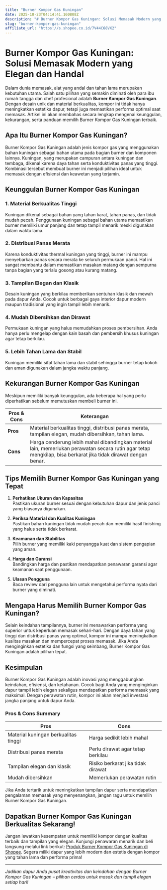 ```yaml
---
title: "Burner Kompor Gas Kuningan"
date: 2025-10-23T04:14:41.160808Z
description: "# Burner Kompor Gas Kuningan: Solusi Memasak Modern yang Elegan dan Handal..."
slug: "burner-kompor-gas-kuningan"
affiliate_url: "https://s.shopee.co.id/7V44C68VX2"
---
```

# Burner Kompor Gas Kuningan: Solusi Memasak Modern yang Elegan dan Handal

Dalam dunia memasak, alat yang andal dan tahan lama merupakan kebutuhan utama. Salah satu pilihan yang semakin diminati oleh para ibu rumah tangga dan chef profesional adalah **Burner Kompor Gas Kuningan**. Dengan desain unik dan material berkualitas, kompor ini tidak hanya meningkatkan estetika dapur, tetapi juga memastikan performa optimal saat memasak. Artikel ini akan membahas secara lengkap mengenai keunggulan, kekurangan, serta panduan memilih Burner Kompor Gas Kuningan terbaik.

## Apa Itu Burner Kompor Gas Kuningan?

Burner Kompor Gas Kuningan adalah jenis kompor gas yang menggunakan bahan kuningan sebagai bahan utama pada bagian burner dan komponen lainnya. Kuningan, yang merupakan campuran antara kuningan dan tembaga, dikenal karena daya tahan serta konduktivitas panas yang tinggi. Kombinasi tersebut membuat burner ini menjadi pilihan ideal untuk memasak dengan efisiensi dan keawetan yang terjamin.

## Keunggulan Burner Kompor Gas Kuningan

### 1. Material Berkualitas Tinggi

Kuningan dikenal sebagai bahan yang tahan karat, tahan panas, dan tidak mudah pecah. Penggunaan kuningan sebagai bahan utama memastikan burner memiliki umur panjang dan tetap tampil menarik meski digunakan dalam waktu lama.

### 2. Distribusi Panas Merata

Karena konduktivitas thermal kuningan yang tinggi, burner ini mampu menyebarkan panas secara merata ke seluruh permukaan panci. Hal ini sangat membantu dalam memastikan masakan matang dengan sempurna tanpa bagian yang terlalu gosong atau kurang matang.

### 3. Tampilan Elegan dan Klasik

Desain kuningan yang berkilau memberikan sentuhan klasik dan mewah pada dapur Anda. Cocok untuk berbagai gaya interior dapur modern maupun tradisional yang ingin tampil lebih menarik.

### 4. Mudah Dibersihkan dan Dirawat

Permukaan kuningan yang halus memudahkan proses pembersihan. Anda hanya perlu mengelap dengan kain basah dan pembersih khusus kuningan agar tetap berkilau.

### 5. Lebih Tahan Lama dan Stabil

Kuningan memiliki sifat tahan lama dan stabil sehingga burner tetap kokoh dan aman digunakan dalam jangka waktu panjang.

## Kekurangan Burner Kompor Gas Kuningan

Meskipun memiliki banyak keunggulan, ada beberapa hal yang perlu diperhatikan sebelum memutuskan membeli burner ini.

| **Pros & Cons** | **Keterangan** |
|----------------|--------------|
| **Pros** | Material berkualitas tinggi, distribusi panas merata, tampilan elegan, mudah dibersihkan, tahan lama. |
| **Cons** | Harga cenderung lebih mahal dibandingkan material lain, memerlukan perawatan secara rutin agar tetap mengkilap, bisa berkarat jika tidak dirawat dengan benar. |

## Tips Memilih Burner Kompor Gas Kuningan yang Tepat

1. **Perhatikan Ukuran dan Kapasitas**  
Pastikan ukuran burner sesuai dengan kebutuhan dapur dan jenis panci yang biasanya digunakan.

2. **Periksa Material dan Kualitas Kuningan**  
Pastikan bahan kuningan tidak mudah pecah dan memiliki hasil finishing yang halus serta tidak berkarat.

3. **Keamanan dan Stabilitas**  
Pilih burner yang memiliki kaki penyangga kuat dan sistem pengapian yang aman.

4. **Harga dan Garansi**  
Bandingkan harga dan pastikan mendapatkan penawaran garansi agar keamanan saat penggunaan.

5. **Ulasan Pengguna**  
Baca review dari pengguna lain untuk mengetahui performa nyata dari burner yang diminati.

## Mengapa Harus Memilih Burner Kompor Gas Kuningan?

Selain keindahan tampilannya, burner ini menawarkan performa yang superior untuk keperluan memasak sehari-hari. Dengan daya tahan yang tinggi dan distribusi panas yang optimal, kompor ini mampu meningkatkan kualitas masakan dan mempercepat proses memasak. Jika Anda menginginkan estetika dan fungsi yang seimbang, Burner Kompor Gas Kuningan adalah pilihan tepat.

## Kesimpulan

Burner Kompor Gas Kuningan adalah inovasi yang menggabungkan keindahan, efisiensi, dan ketahanan. Cocok bagi Anda yang menginginkan dapur tampil lebih elegan sekaligus mendapatkan performa memasak yang maksimal. Dengan perawatan rutin, kompor ini akan menjadi investasi jangka panjang untuk dapur Anda.

### Pros & Cons Summary

| **Pros** | **Cons** |
|------------|----------|
| Material kuningan berkualitas tinggi | Harga sedikit lebih mahal |
| Distribusi panas merata | Perlu dirawat agar tetap berkilau |
| Tampilan elegan dan klasik | Risiko berkarat jika tidak dirawat |
| Mudah dibersihkan | Memerlukan perawatan rutin |

Jika Anda tertarik untuk meningkatkan tampilan dapur serta mendapatkan pengalaman memasak yang menyenangkan, jangan ragu untuk memilih Burner Kompor Gas Kuningan.

## Dapatkan Burner Kompor Gas Kuningan Berkualitas Sekarang!

Jangan lewatkan kesempatan untuk memiliki kompor dengan kualitas terbaik dan tampilan yang elegan. Kunjungi penawaran menarik dan beli langsung melalui link berikut: [Produk Burner Kompor Gas Kuningan di Shopee](https://s.shopee.co.id/7V44C68VX2). Segera miliki dapur yang lebih modern dan estetis dengan kompor yang tahan lama dan performa prima!

---

*Jadikan dapur Anda pusat kreativitas dan keindahan dengan Burner Kompor Gas Kuningan – pilihan cerdas untuk masak dan tampil elegan setiap hari!*